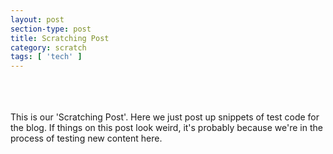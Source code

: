 ```yaml
---
layout: post
section-type: post
title: Scratching Post
category: scratch
tags: [ 'tech' ]
---
```

<br>
<!--a href="{{site.baseurl}}/sockets/Web_RTC_Client.html"> WEBSOCKET TEST </a-->
<br><br>
This is our 'Scratching Post'. Here we just post up snippets of test code for the blog. If things on this post look weird, it's probably because we're in the process of testing new content here.



